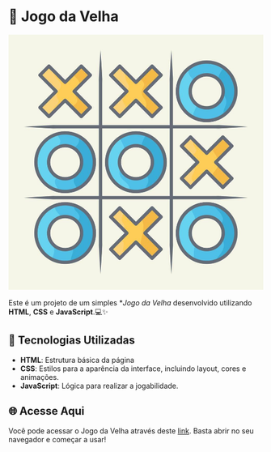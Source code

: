 # 🧮 Jogo da Velha

![Imagem de Capa do jogo da Velha](./jogodavelha.jpg)

Este é um projeto de um simples **Jogo da Velha* desenvolvido utilizando **HTML**, **CSS** e **JavaScript**.💻✨

## 🚀 Tecnologias Utilizadas

- **HTML**: Estrutura básica da página
- **CSS**: Estilos para a aparência da interface, incluindo layout, cores e animações.
- **JavaScript**: Lógica para realizar a jogabilidade.

## 🌐 Acesse Aqui

Você pode acessar  o Jogo da Velha através deste [link](https://marcellofigueiredo.github.io/jogodavelha/). Basta abrir no seu navegador e começar a usar!
